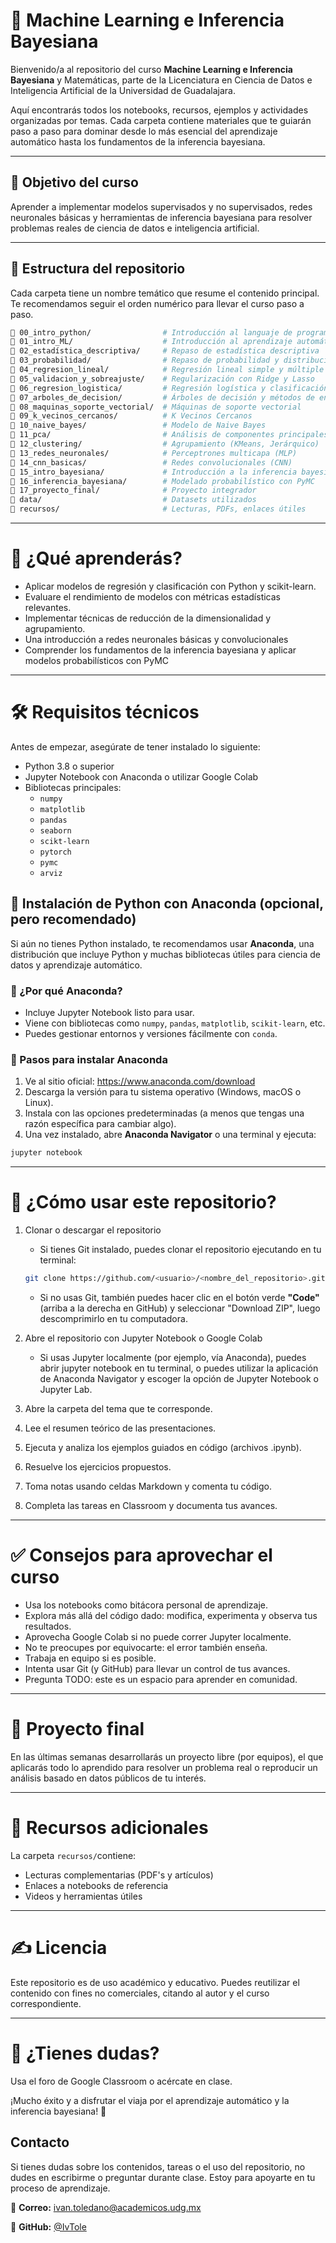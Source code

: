 # 📘 Machine Learning e Inferencia Bayesiana

Bienvenido/a al repositorio del curso **Machine Learning e Inferencia Bayesiana** y Matemáticas, parte de la Licenciatura en Ciencia de Datos e Inteligencia Artificial de la Universidad de Guadalajara.

Aquí encontrarás todos los notebooks, recursos, ejemplos y actividades organizadas por temas. Cada carpeta contiene materiales que te guiarán paso a paso para dominar desde lo más esencial del aprendizaje automático hasta los fundamentos de la inferencia bayesiana.

---

## 📌 Objetivo del curso

Aprender a implementar modelos supervisados y no supervisados, redes neuronales básicas y herramientas de inferencia bayesiana para resolver problemas reales de ciencia de datos e inteligencia artificial.

---

## 📂 Estructura del repositorio

Cada carpeta tiene un nombre temático que resume el contenido principal. Te recomendamos seguir el orden numérico para llevar el curso paso a paso.

```bash
📁 00_intro_python/                # Introducción al languaje de programación python
📁 01_intro_ML/                    # Introducción al aprendizaje automático
📁 02_estadística_descriptiva/     # Repaso de estadística descriptiva
📁 03_probabilidad/                # Repaso de probabilidad y distribuciones de probabilidad
📁 04_regresion_lineal/            # Regresión lineal simple y múltiple
📁 05_validacion_y_sobreajuste/    # Regularización con Ridge y Lasso
📁 06_regresion_logistica/         # Regresión logística y clasificación binaria
📁 07_arboles_de_decision/         # Árboles de decisión y métodos de ensamble
📁 08_maquinas_soporte_vectorial/  # Máquinas de soporte vectorial
📁 09_k_vecinos_cercanos/          # K Vecinos Cercanos
📁 10_naive_bayes/                 # Modelo de Naive Bayes
📁 11_pca/                         # Análisis de componentes principales (PCA)
📁 12_clustering/                  # Agrupamiento (KMeans, Jerárquico)
📁 13_redes_neuronales/            # Perceptrones multicapa (MLP)
📁 14_cnn_basicas/                 # Redes convolucionales (CNN)
📁 15_intro_bayesiana/             # Introducción a la inferencia bayesiana
📁 16_inferencia_bayesiana/        # Modelado probabilístico con PyMC
📁 17_proyecto_final/              # Proyecto integrador
📁 data/                           # Datasets utilizados
📁 recursos/                       # Lecturas, PDFs, enlaces útiles
```

---

# 🧠 ¿Qué aprenderás?

* Aplicar modelos de regresión y clasificación con Python y scikit-learn.
* Evaluare el rendimiento de modelos con métricas estadísticas relevantes.
* Implementar técnicas de reducción de la dimensionalidad y agrupamiento.
* Una introducción a redes neuronales básicas y convolucionales
* Comprender los fundamentos de la inferencia bayesiana y aplicar modelos probabilísticos con PyMC

---

# 🛠️ Requisitos técnicos

Antes de empezar, asegúrate de tener instalado lo siguiente:

* Python 3.8 o superior
* Jupyter Notebook con Anaconda o utilizar Google Colab
* Bibliotecas principales:
	* `numpy`
	* `matplotlib`
	* `pandas`
	* `seaborn`
	* `scikt-learn`
	* `pytorch`
	* `pymc`
	* `arviz`

## 🐍 Instalación de Python con Anaconda (opcional, pero recomendado)

Si aún no tienes Python instalado, te recomendamos usar **Anaconda**, una distribución que incluye Python y muchas bibliotecas útiles para ciencia de datos y aprendizaje automático.

### 🔧 ¿Por qué Anaconda?

- Incluye Jupyter Notebook listo para usar.
- Viene con bibliotecas como `numpy`, `pandas`, `matplotlib`, `scikit-learn`, etc.
- Puedes gestionar entornos y versiones fácilmente con `conda`.

### 🧱 Pasos para instalar Anaconda

1. Ve al sitio oficial: https://www.anaconda.com/download
2. Descarga la versión para tu sistema operativo (Windows, macOS o Linux).
3. Instala con las opciones predeterminadas (a menos que tengas una razón específica para cambiar algo).
4. Una vez instalado, abre **Anaconda Navigator** o una terminal y ejecuta:

```bash
jupyter notebook
```

---

# 🧭 ¿Cómo usar este repositorio?

1. Clonar o descargar el repositorio
	* Si tienes Git instalado, puedes clonar el repositorio ejecutando en tu terminal:

	```bash
	git clone https://github.com/<usuario>/<nombre_del_repositorio>.git 
	```

	* Si no usas Git, también puedes hacer clic en el botón verde **"Code"** (arriba a la derecha en GitHub) y seleccionar "Download ZIP", luego descomprimirlo en tu computadora.

2. Abre el repositorio con Jupyter Notebook o Google Colab
	* Si usas Jupyter localmente (por ejemplo, vía Anaconda), puedes abrir jupyter notebook en tu terminal, o puedes utilizar la aplicación de Anaconda Navigator y escoger la opción de Jupyter Notebook o Jupyter Lab.

3. Abre la carpeta del tema que te corresponde.
4. Lee el resumen teórico de las presentaciones.
5. Ejecuta y analiza los ejemplos guiados en código (archivos .ipynb).
6. Resuelve los ejercicios propuestos.
7. Toma notas usando celdas Markdown y comenta tu código.
8. Completa las tareas en Classroom y documenta tus avances.

---

# ✅ Consejos para aprovechar el curso

* Usa los notebooks como bitácora personal de aprendizaje.
* Explora más allá del código dado: modifica, experimenta y observa tus resultados.
* Aprovecha Google Colab si no puede correr Jupyter localmente.
* No te preocupes por equivocarte: el error también enseña.
* Trabaja en equipo si es posible.
* Intenta usar Git (y GitHub) para llevar un control de tus avances.
* Pregunta TODO: este es un espacio para aprender en comunidad.

---

# 🎯 Proyecto final

En las últimas semanas desarrollarás un proyecto libre (por equipos), el que aplicarás todo lo aprendido para resolver un problema real o reproducir un análisis basado en datos públicos de tu interés.

---

# 📘 Recursos adicionales
	
La carpeta `recursos/`contiene:
* Lecturas complementarias (PDF's y artículos)
* Enlaces a notebooks de referencia
* Videos y herramientas útiles

---

# ✍️ Licencia

Este repositorio es de uso académico y educativo. Puedes reutilizar el contenido con fines no comerciales, citando al autor y el curso correspondiente.

---

# 💬 ¿Tienes dudas?

Usa el foro de Google Classroom o acércate en clase.

¡Mucho éxito y a disfrutar el viaja por el aprendizaje automático y la inferencia bayesiana! 🚀

## Contacto

Si tienes dudas sobre los contenidos, tareas o el uso del repositorio, no dudes en escribirme o preguntar durante clase. Estoy para apoyarte en tu proceso de aprendizaje.

📧 **Correo:** ivan.toledano@academicos.udg.mx 

🐙 **GitHub:** [@IvTole](https://github.com/IvTole)
